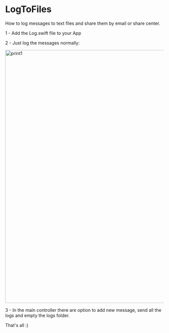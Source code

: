 # LogToFiles

How to log messages to text files and share them by email or share center.

1 - Add the Log.swift file to your App

2 - Just log the messages normally:

<img width="801" alt="print1" src="https://user-images.githubusercontent.com/97108101/148703568-0054f2e8-f4c8-4bff-aa2a-ce586862ffd1.png">

3 - In the main controller there are option to add new message, send all the logs and empty the logs folder.

That's all :)
